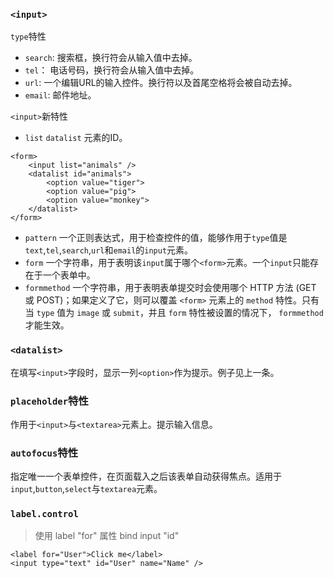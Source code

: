 ### `<input>`
`type`特性
- `search`: 搜索框，换行符会从输入值中去掉。
- `tel`： 电话号码，换行符会从输入值中去掉。
- `url`: 一个编辑URL的输入控件。换行符以及首尾空格将会被自动去掉。
- `email`: 邮件地址。

`<input>`新特性
- `list` `datalist` 元素的ID。
```
<form>
    <input list="animals" />
    <datalist id="animals">
        <option value="tiger">
        <option value="pig">
        <option value="monkey">
    </datalist>
</form>
```
- `pattern` 一个正则表达式，用于检查控件的值，能够作用于`type`值是`text`,`tel`,`search`,`url`和`email`的`input`元素。
- `form` 一个字符串，用于表明该`input`属于哪个`<form>`元素。一个`input`只能存在于一个表单中。
- `formmethod` 一个字符串，用于表明表单提交时会使用哪个 HTTP 方法 (GET 或 POST)；如果定义了它，则可以覆盖  `<form>` 元素上的 `method` 特性。只有当 `type` 值为 `image` 或 `submit`，并且 `form` 特性被设置的情况下， `formmethod` 才能生效。

### `<datalist>`
在填写`<input>`字段时，显示一列`<option>`作为提示。例子见上一条。

### `placeholder`特性
作用于`<input>`与`<textarea>`元素上。提示输入信息。

### `autofocus`特性
指定唯一一个表单控件，在页面载入之后该表单自动获得焦点。适用于`input`,`button`,`select`与`textarea`元素。

### `label.control`
> 使用 label  "for" 属性 bind input "id"  

```
<label for="User">Click me</label>
<input type="text" id="User" name="Name" />
```